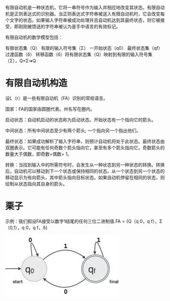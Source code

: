 有限自动机是一种状态机，它将一串符号作为输入并相应地改变其状态。有限自动机是正则表达式的识别器。当正则表达式字符串被送入有限自动机时，它会改变每个文字的状态。如果输入字符串被成功处理并且自动机达到其最终状态，则它被接受，即刚刚被馈送的字符串被认为是手中语言的有效标记。

有限自动机的数学模型包括：

有限状态集（Q）
有限的输入符号集（Σ）
一开始状态（q0）
最终状态集（qf）
过渡函数（δ）
转移函数（δ）将有限状态集（Q）映射到有限的输入符号集（Σ），Q×Σ➔Q

# 有限自动机构造
设L（r）是一些有限自动机（FA）识别的常规语言。

国家：FA的国家由圆圈代表。州名写在圈内。

启动状态：自动机启动的状态称为启动状态。开始状态有一个指向它的箭头。

中间状态：所有中间状态至少有两个箭头; 一个指向另一个指出他们。

最终状态：如果成功解析了输入字符串，则预计自动机将处于此状态。最终状态由双圈表示。它可能有任何奇数个箭头指向它，甚至有多个箭头指向它。奇数箭头的数量大于偶数，即奇数=偶数+ 1。

转换：当找到输入中的所需符号时，会发生从一种状态到另一种状态的转换。转换后，自动机可以移动到下一个状态或保持相同的状态。从一个状态到另一个状态的移动显示为有向箭头，其中箭头指向目标状态。如果自动机停留在相同的状态，则绘制从状态指向其自身的箭头。

# 栗子
示例：我们假设FA接受以数字1结尾的任何三位二进制值.FA = {Q（q 0，q f），Σ（0,1），q 0，q f，δ}

![](./images/finite_automata.jpg)

